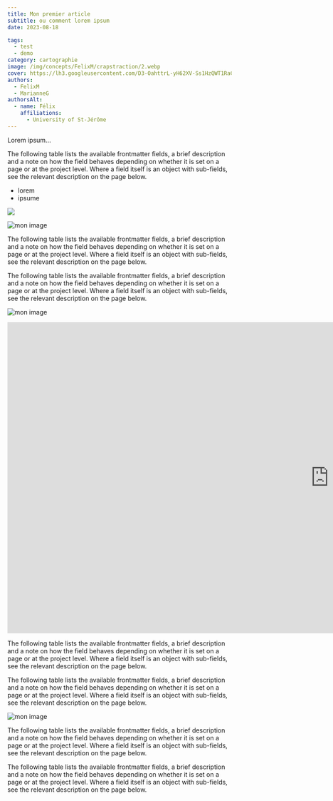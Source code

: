 ```yaml
---
title: Mon premier article
subtitle: ou comment lorem ipsum
date: 2023-08-18

tags: 
  - test
  - demo
category: cartographie
image: /img/concepts/FelixM/crapstraction/2.webp
cover: https://lh3.googleusercontent.com/D3-OahttrL-yH62XV-Ss1HzQWT1RaCeAowh_b24TSPUbfilOv559cGrzrExTklxin0oOrZ4RlyPYe85coUMZDSTCqgMOlsofyLm3RKFzhwONddZRf8X_=w2400-rj
authors:
  - FelixM
  - MarianneG
authorsAlt:
  - name: Félix
    affiliations:
      - University of St-Jérôme
---
```




Lorem ipsum...

The following table lists the available frontmatter fields, a brief description and a note on how the field behaves depending on whether it is set on a page or at the project level. Where a field itself is an object with sub-fields, see the relevant description on the page below.


- lorem
- ipsume


![](/img/articles/p1/FelixM/3.ai.png)



![mon image](/img/concepts/FelixM/crapstraction/3.webp)

The following table lists the available frontmatter fields, a brief description and a note on how the field behaves depending on whether it is set on a page or at the project level. Where a field itself is an object with sub-fields, see the relevant description on the page below.

The following table lists the available frontmatter fields, a brief description and a note on how the field behaves depending on whether it is set on a page or at the project level. Where a field itself is an object with sub-fields, see the relevant description on the page below.

![mon image](/img/concepts/FelixM/crapstraction/4.webp)


<iframe width="1444" height="698" src="https://www.youtube.com/embed/RumZjsbpI3s" title="Bill Landford &amp; The Landfordaires - Trouble of this World" frameborder="0" allow="accelerometer; autoplay; clipboard-write; encrypted-media; gyroscope; picture-in-picture; web-share" allowfullscreen></iframe>


The following table lists the available frontmatter fields, a brief description and a note on how the field behaves depending on whether it is set on a page or at the project level. Where a field itself is an object with sub-fields, see the relevant description on the page below.

The following table lists the available frontmatter fields, a brief description and a note on how the field behaves depending on whether it is set on a page or at the project level. Where a field itself is an object with sub-fields, see the relevant description on the page below.

![mon image](/img/concepts/FelixM/crapstraction/5.webp)

The following table lists the available frontmatter fields, a brief description and a note on how the field behaves depending on whether it is set on a page or at the project level. Where a field itself is an object with sub-fields, see the relevant description on the page below.

The following table lists the available frontmatter fields, a brief description and a note on how the field behaves depending on whether it is set on a page or at the project level. Where a field itself is an object with sub-fields, see the relevant description on the page below.
